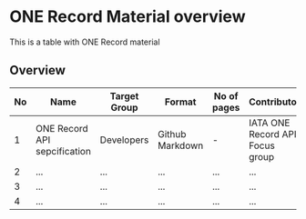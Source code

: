# ONE Record Material overview
This is a table with ONE Record material
 
## Overview

|No   	|Name   	|Target Group   	|Format   	|No of pages   	|Contributor |link|
|---	|---	|---	|---	|---	|--- |--- |
|1   	|ONE Record API sepcification   	|Developers   	|Github Markdown   	|-   	|IATA ONE Record API Focus group |www.test.de|
|2   	|...   	|...	|...   	|...   	|... |...|
|3   	|...   	|...	|...   	|...   	|... |...|
|4   	|...   	|...	|...   	|...   	|... |...|
 
